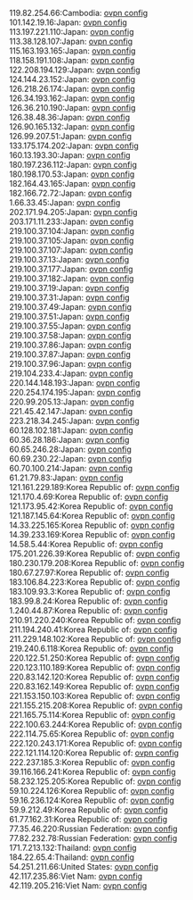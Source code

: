 119.82.254.66:Cambodia: [ovpn config](vpn/119_82_254_66.ovpn)  
101.142.19.16:Japan: [ovpn config](vpn/101_142_19_16.ovpn)  
113.197.221.110:Japan: [ovpn config](vpn/113_197_221_110.ovpn)  
113.38.128.107:Japan: [ovpn config](vpn/113_38_128_107.ovpn)  
115.163.193.165:Japan: [ovpn config](vpn/115_163_193_165.ovpn)  
118.158.191.108:Japan: [ovpn config](vpn/118_158_191_108.ovpn)  
122.208.194.129:Japan: [ovpn config](vpn/122_208_194_129.ovpn)  
124.144.23.152:Japan: [ovpn config](vpn/124_144_23_152.ovpn)  
126.218.26.174:Japan: [ovpn config](vpn/126_218_26_174.ovpn)  
126.34.193.162:Japan: [ovpn config](vpn/126_34_193_162.ovpn)  
126.36.210.190:Japan: [ovpn config](vpn/126_36_210_190.ovpn)  
126.38.48.36:Japan: [ovpn config](vpn/126_38_48_36.ovpn)  
126.90.165.132:Japan: [ovpn config](vpn/126_90_165_132.ovpn)  
126.99.207.51:Japan: [ovpn config](vpn/126_99_207_51.ovpn)  
133.175.174.202:Japan: [ovpn config](vpn/133_175_174_202.ovpn)  
160.13.193.30:Japan: [ovpn config](vpn/160_13_193_30.ovpn)  
180.197.236.112:Japan: [ovpn config](vpn/180_197_236_112.ovpn)  
180.198.170.53:Japan: [ovpn config](vpn/180_198_170_53.ovpn)  
182.164.43.165:Japan: [ovpn config](vpn/182_164_43_165.ovpn)  
182.166.72.72:Japan: [ovpn config](vpn/182_166_72_72.ovpn)  
1.66.33.45:Japan: [ovpn config](vpn/1_66_33_45.ovpn)  
202.171.94.205:Japan: [ovpn config](vpn/202_171_94_205.ovpn)  
203.171.11.233:Japan: [ovpn config](vpn/203_171_11_233.ovpn)  
219.100.37.104:Japan: [ovpn config](vpn/219_100_37_104.ovpn)  
219.100.37.105:Japan: [ovpn config](vpn/219_100_37_105.ovpn)  
219.100.37.107:Japan: [ovpn config](vpn/219_100_37_107.ovpn)  
219.100.37.13:Japan: [ovpn config](vpn/219_100_37_13.ovpn)  
219.100.37.177:Japan: [ovpn config](vpn/219_100_37_177.ovpn)  
219.100.37.182:Japan: [ovpn config](vpn/219_100_37_182.ovpn)  
219.100.37.19:Japan: [ovpn config](vpn/219_100_37_19.ovpn)  
219.100.37.31:Japan: [ovpn config](vpn/219_100_37_31.ovpn)  
219.100.37.49:Japan: [ovpn config](vpn/219_100_37_49.ovpn)  
219.100.37.51:Japan: [ovpn config](vpn/219_100_37_51.ovpn)  
219.100.37.55:Japan: [ovpn config](vpn/219_100_37_55.ovpn)  
219.100.37.58:Japan: [ovpn config](vpn/219_100_37_58.ovpn)  
219.100.37.86:Japan: [ovpn config](vpn/219_100_37_86.ovpn)  
219.100.37.87:Japan: [ovpn config](vpn/219_100_37_87.ovpn)  
219.100.37.96:Japan: [ovpn config](vpn/219_100_37_96.ovpn)  
219.104.233.4:Japan: [ovpn config](vpn/219_104_233_4.ovpn)  
220.144.148.193:Japan: [ovpn config](vpn/220_144_148_193.ovpn)  
220.254.174.195:Japan: [ovpn config](vpn/220_254_174_195.ovpn)  
220.99.205.13:Japan: [ovpn config](vpn/220_99_205_13.ovpn)  
221.45.42.147:Japan: [ovpn config](vpn/221_45_42_147.ovpn)  
223.218.34.245:Japan: [ovpn config](vpn/223_218_34_245.ovpn)  
60.128.102.181:Japan: [ovpn config](vpn/60_128_102_181.ovpn)  
60.36.28.186:Japan: [ovpn config](vpn/60_36_28_186.ovpn)  
60.65.246.28:Japan: [ovpn config](vpn/60_65_246_28.ovpn)  
60.69.230.22:Japan: [ovpn config](vpn/60_69_230_22.ovpn)  
60.70.100.214:Japan: [ovpn config](vpn/60_70_100_214.ovpn)  
61.21.79.83:Japan: [ovpn config](vpn/61_21_79_83.ovpn)  
121.161.229.189:Korea Republic of: [ovpn config](vpn/121_161_229_189.ovpn)  
121.170.4.69:Korea Republic of: [ovpn config](vpn/121_170_4_69.ovpn)  
121.173.95.42:Korea Republic of: [ovpn config](vpn/121_173_95_42.ovpn)  
121.187.145.64:Korea Republic of: [ovpn config](vpn/121_187_145_64.ovpn)  
14.33.225.165:Korea Republic of: [ovpn config](vpn/14_33_225_165.ovpn)  
14.39.233.169:Korea Republic of: [ovpn config](vpn/14_39_233_169.ovpn)  
14.58.5.44:Korea Republic of: [ovpn config](vpn/14_58_5_44.ovpn)  
175.201.226.39:Korea Republic of: [ovpn config](vpn/175_201_226_39.ovpn)  
180.230.179.208:Korea Republic of: [ovpn config](vpn/180_230_179_208.ovpn)  
180.67.27.97:Korea Republic of: [ovpn config](vpn/180_67_27_97.ovpn)  
183.106.84.223:Korea Republic of: [ovpn config](vpn/183_106_84_223.ovpn)  
183.109.93.3:Korea Republic of: [ovpn config](vpn/183_109_93_3.ovpn)  
183.99.8.24:Korea Republic of: [ovpn config](vpn/183_99_8_24.ovpn)  
1.240.44.87:Korea Republic of: [ovpn config](vpn/1_240_44_87.ovpn)  
210.91.220.240:Korea Republic of: [ovpn config](vpn/210_91_220_240.ovpn)  
211.194.240.41:Korea Republic of: [ovpn config](vpn/211_194_240_41.ovpn)  
211.229.148.102:Korea Republic of: [ovpn config](vpn/211_229_148_102.ovpn)  
219.240.6.118:Korea Republic of: [ovpn config](vpn/219_240_6_118.ovpn)  
220.122.51.250:Korea Republic of: [ovpn config](vpn/220_122_51_250.ovpn)  
220.123.110.189:Korea Republic of: [ovpn config](vpn/220_123_110_189.ovpn)  
220.83.142.120:Korea Republic of: [ovpn config](vpn/220_83_142_120.ovpn)  
220.83.162.149:Korea Republic of: [ovpn config](vpn/220_83_162_149.ovpn)  
221.153.150.103:Korea Republic of: [ovpn config](vpn/221_153_150_103.ovpn)  
221.155.215.208:Korea Republic of: [ovpn config](vpn/221_155_215_208.ovpn)  
221.165.75.114:Korea Republic of: [ovpn config](vpn/221_165_75_114.ovpn)  
222.100.63.244:Korea Republic of: [ovpn config](vpn/222_100_63_244.ovpn)  
222.114.75.65:Korea Republic of: [ovpn config](vpn/222_114_75_65.ovpn)  
222.120.243.171:Korea Republic of: [ovpn config](vpn/222_120_243_171.ovpn)  
222.121.114.120:Korea Republic of: [ovpn config](vpn/222_121_114_120.ovpn)  
222.237.185.3:Korea Republic of: [ovpn config](vpn/222_237_185_3.ovpn)  
39.116.166.241:Korea Republic of: [ovpn config](vpn/39_116_166_241.ovpn)  
58.232.125.205:Korea Republic of: [ovpn config](vpn/58_232_125_205.ovpn)  
59.10.224.126:Korea Republic of: [ovpn config](vpn/59_10_224_126.ovpn)  
59.16.236.124:Korea Republic of: [ovpn config](vpn/59_16_236_124.ovpn)  
59.9.212.49:Korea Republic of: [ovpn config](vpn/59_9_212_49.ovpn)  
61.77.162.31:Korea Republic of: [ovpn config](vpn/61_77_162_31.ovpn)  
77.35.46.220:Russian Federation: [ovpn config](vpn/77_35_46_220.ovpn)  
77.82.232.78:Russian Federation: [ovpn config](vpn/77_82_232_78.ovpn)  
171.7.213.132:Thailand: [ovpn config](vpn/171_7_213_132.ovpn)  
184.22.65.4:Thailand: [ovpn config](vpn/184_22_65_4.ovpn)  
54.251.211.66:United States: [ovpn config](vpn/54_251_211_66.ovpn)  
42.117.235.86:Viet Nam: [ovpn config](vpn/42_117_235_86.ovpn)  
42.119.205.216:Viet Nam: [ovpn config](vpn/42_119_205_216.ovpn)  
